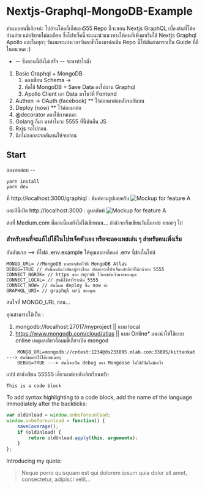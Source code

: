 # Nextjs-Graphql-MongoDB-Example
ทำแบบคนขี้เกียจอ่ะ ไปอ่านโค้ดก็เก็ทเอง555 Repo นี้จะสอน Nextjs GraphQL เบื่องต้นที่โค้ดอ่านง่าย แต่อธิบายไม่ละเอียด
ซึ่งโปรเจ็คนี้จะแนะนำแนวทางให้คนที่เพิ่งมาเริ่มใช้ Nextjs Graphql Apollo 
และในทุกๆ วันผมจะแบ่งเวลาวันละชั่วโมงมาต่อเติม Repo นี้ให้มันสามารถเป็น Guide ที่ดีในอนาคต :) 
* -- ซึงตอนนี้ยังไม่เสร็จ --
จะพาทำไรมั่ง
1. Basic Graphql + MongoDB
   1. ลองเขียน Schema -> 
   2. หัดใช้ MongoDB + Save Data ลงไปผ่าน Graphql 
   3. Apollo Client เอา Data มาโชว์ที่ Fontend
2. Authen -> OAuth (facebook) ** ไว้ค่อยมาต่อหลังจบอันบน
3. Deploy (now) **  ไว้ค่อยมาต่อ
4. @decorator ลองใช้กานเถอะ
5. Golang ก็มา มาทำไมวะ 5555 ที่นี้มันถิ่น JS
6. Rxjs รอไปก่อน
7. นึกไม่ออกละรออันบนให้จบก่อน

## Start

ลองทดสอบ -- 
``` 
yarn install 
yarn dev 
```
ที่ http://localhost:3000/graphiql  : พิมพ์ตามรูปเลยครับ
![Mockup for feature A](https://scontent.fbkk5-1.fna.fbcdn.net/v/t31.0-8/23550943_334423193691650_5383170537327400636_o.jpg?oh=685efebe6da49757cd116da17e905e70&oe=5AAB64E0)

และทีนี้เปิด http://localhost:3000 : ดูผลลัพท์
![Mockup for feature A](https://scontent.fbkk5-1.fna.fbcdn.net/v/t1.0-9/23473072_334425010358135_4050715665839760465_n.jpg?oh=bf7c40fd01387c332a6f2552aab7c385&oe=5AA7A9CF)

ต่อที่ Medium.com ที่ตอนนี้ผมยังไม่ได้เขียนนน... กำลังจะเริ่มเขียนวันนี้แหล่ะ ทยอยๆ ไป

### สำหรับคนที่จะแก้ไปใช้ในโปรเจ็คตัวเอง หรือจะลองเทสเล่น ๆ สำหรับคนเพิ่งเริ่ม
อันดับแรก
--> ที่ไฟล์ .env.example ให้คุณลบเหลือแค่ .env 
นี้ข้างในไฟล์

``` .env
MONGO_URL= //MongoDB แนะนำฝากไว้ที่ MongoDB Atlas 
DEBUG=TRUE // อันนี้ผมลืมว่ามันอยู่ตรงไหน ตัดมาจากโปรเจ็คหลักอีกทีไม่กล้าลบ 5555
CONNECT_NGROK= // https ของ ngrok ไว้เทสส่งเจ้านายของคุณ
CONNECT_LOCAL= // อันนี้ใช้ทำไรวะลืม 5555
CONNECT_NOW= // อันนี้ผม deploy ขึ้น now อ่ะ 
GRAPHQL_URI= // graphql uri ของคุณ
```

   
   สนใจที่ MONGO_URL ก่อน...

คุณสามารถใช้เป็น : 
1. mongodb://localhost:27017/myproject || แบบ local 
2. https://www.mongodb.com/cloud/atlas  || แบบ Online* แนะนำให้ใช้แบบ online เหตุผลเดียวคือผมขี้เกียจเปิด mongod 

```
    MONGO_URL=mongodb://cntest:1234@ds233895.mlab.com:33895/kittenkat ---> อันนี้ผมทำไว้ให้เทสเฉยๆ
    DEBUG=TRUE ---> อันนี้จะเป็น debug ของ Mongoose ไม่ใช้ก็ปิดไม่มีอะไร
```
แปป กำลังเขียน 55555 เดี๋ยวมาต่อหลังเลิกเรียนครับ 

```
This is a code block
```

To add syntax highlighting to a code block, add the name of the language immediately
after the backticks: 

```javascript
var oldUnload = window.onbeforeunload;
window.onbeforeunload = function() {
    saveCoverage();
    if (oldUnload) {
        return oldUnload.apply(this, arguments);
    }
};
```
Introducing my quote:

> Neque porro quisquam est qui 
> dolorem ipsum quia dolor sit amet, 
> consectetur, adipisci velit...
